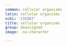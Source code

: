```yaml
---
common: cellular organisms
latin: cellular organisms
ncbi: '131567'
title: cellular organisms
group: Unassigned
image: .na.character

---
```

